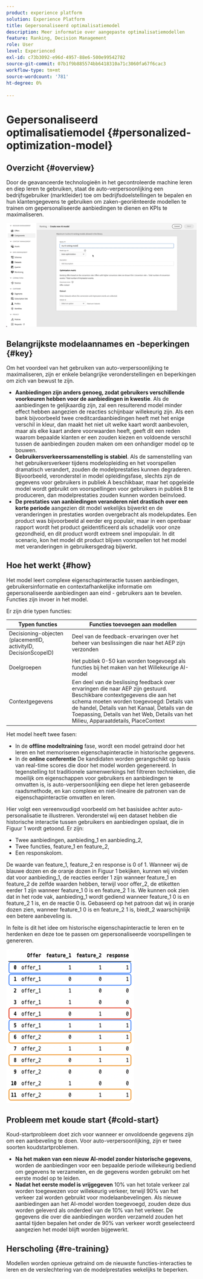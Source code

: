```yaml
---
product: experience platform
solution: Experience Platform
title: Gepersonaliseerd optimalisatiemodel
description: Meer informatie over aangepaste optimalisatiemodellen
feature: Ranking, Decision Management
role: User
level: Experienced
exl-id: c73b3092-e96d-4957-88e6-500e99542782
source-git-commit: 07b1f9b885574bb6418310a71c3060fa67f6cac3
workflow-type: tm+mt
source-wordcount: '781'
ht-degree: 0%

---
```


# Gepersonaliseerd optimalisatiemodel {#personalized-optimization-model}

## Overzicht {#overview}

Door de geavanceerde technologieën in het gecontroleerde machine leren en diep leren te gebruiken, staat de auto-verpersoonlijking een bedrijfsgebruiker (marktleider) toe om bedrijfsdoelstellingen te bepalen en hun klantengegevens te gebruiken om zaken-georiënteerde modellen te trainen om gepersonaliseerde aanbiedingen te dienen en KPIs te maximaliseren.

![](../../rn/assets/do-not-localize/ai-ranking.gif)

## Belangrijkste modelaannames en -beperkingen {#key}

Om het voordeel van het gebruiken van auto-verpersoonlijking te maximaliseren, zijn er enkele belangrijke veronderstellingen en beperkingen om zich van bewust te zijn.

* **Aanbiedingen zijn anders genoeg, zodat gebruikers verschillende voorkeuren hebben voor de aanbiedingen in kwestie**. Als de aanbiedingen te gelijkaardig zijn, zal een resulterend model minder effect hebben aangezien de reacties schijnbaar willekeurig zijn.
Als een bank bijvoorbeeld twee creditcardaanbiedingen heeft met het enige verschil in kleur, dan maakt het niet uit welke kaart wordt aanbevolen, maar als elke kaart andere voorwaarden heeft, geeft dit een reden waarom bepaalde klanten er een zouden kiezen en voldoende verschil tussen de aanbiedingen zouden maken om een onhandiger model op te bouwen.
* **Gebruikersverkeerssamenstelling is stabiel**. Als de samenstelling van het gebruikersverkeer tijdens modelopleiding en het voorspellen dramatisch verandert, zouden de modelprestaties kunnen degraderen. Bijvoorbeeld, veronderstel in model opleidingsfase, slechts zijn de gegevens voor gebruikers in publiek A beschikbaar, maar het opgeleide model wordt gebruikt om voorspellingen voor gebruikers in publiek B te produceren, dan modelprestaties zouden kunnen worden beïnvloed.
* **De prestaties van aanbiedingen veranderen niet drastisch over een korte periode** aangezien dit model wekelijks bijwerkt en de veranderingen in prestaties worden overgebracht als modelupdates. Een product was bijvoorbeeld al eerder erg populair, maar in een openbaar rapport wordt het product geïdentificeerd als schadelijk voor onze gezondheid, en dit product wordt extreem snel impopulair. In dit scenario, kon het model dit product blijven voorspellen tot het model met veranderingen in gebruikersgedrag bijwerkt.

## Hoe het werkt {#how}

Het model leert complexe eigenschapinteractie tussen aanbiedingen, gebruikersinformatie en contextafhankelijke informatie om gepersonaliseerde aanbiedingen aan eind - gebruikers aan te bevelen. Functies zijn invoer in het model.

Er zijn drie typen functies:

| Typen functies | Functies toevoegen aan modellen |
|--------------|----------------------------|
| Decisioning-objecten (placementID, activityID, DecisionScopeID) | Deel van de feedback-ervaringen over het beheer van beslissingen die naar het AEP zijn verzonden |
| Doelgroepen | Het publiek 0-50 kan worden toegevoegd als functies bij het maken van het Willekeurige AI-model |
| Contextgegevens | Een deel van de beslissing feedback over ervaringen die naar AEP zijn gestuurd. Beschikbare contextgegevens die aan het schema moeten worden toegevoegd: Details van de handel, Details van het Kanaal, Details van de Toepassing, Details van het Web, Details van het Milieu, Apparaatdetails, PlaceContext |

Het model heeft twee fasen:

* In de **offline modeltraining** fase, wordt een model getraind door het leren en het memoriseren eigenschapinteractie in historische gegevens.
* In de **online conferentie** De kandidaten worden gerangschikt op basis van real-time scores die door het model worden gegenereerd. In tegenstelling tot traditionele samenwerkings het filtreren technieken, die moeilijk om eigenschappen voor gebruikers en aanbiedingen te omvatten is, is auto-verpersoonlijking een diepe het leren gebaseerde raadsmethode, en kan complexe en niet-lineaire de patronen van de eigenschapinteractie omvatten en leren.

Hier volgt een vereenvoudigd voorbeeld om het basisidee achter auto-personalisatie te illustreren. Veronderstel wij een dataset hebben die historische interactie tussen gebruikers en aanbiedingen opslaat, die in Figuur 1 wordt getoond. Er zijn:
* Twee aanbiedingen, aanbieding_1 en aanbieding_2,
* Twee functies, feature_1 en feature_2,
* Een responskolom.

De waarde van feature_1, feature_2 en response is 0 of 1. Wanneer wij de blauwe dozen en de oranje dozen in Figuur 1 bekijken, kunnen wij vinden dat voor aanbieding_1, de reacties eerder 1 zijn wanneer feature_1 en feature_2 de zelfde waarden hebben, terwijl voor offer_2, de etiketten eerder 1 zijn wanneer feature_1 0 is en feature_2 1 is. We kunnen ook zien dat in het rode vak, aanbieding_1 wordt gediend wanneer feature_1 0 is en feature_2 1 is, en de reactie 0 is. Gebaseerd op het patroon dat wij in oranje dozen zien, wanneer feature_1 0 is en feature_2 1 is, biedt_2 waarschijnlijk een betere aanbeveling is.

In feite is dit het idee om historische eigenschapinteractie te leren en te herdenken en deze toe te passen om gepersonaliseerde voorspellingen te genereren.

![](../assets/perso-ranking-schema.png)

## Probleem met koude start {#cold-start}

Koud-startprobleem doet zich voor wanneer er onvoldoende gegevens zijn om een aanbeveling te doen. Voor auto-verpersoonlijking, zijn er twee soorten koudstartproblemen.

* **Na het maken van een nieuw AI-model zonder historische gegevens**, worden de aanbiedingen voor een bepaalde periode willekeurig bediend om gegevens te verzamelen, en de gegevens worden gebruikt om het eerste model op te leiden.
* **Nadat het eerste model is vrijgegeven** 10% van het totale verkeer zal worden toegewezen voor willekeurig verkeer, terwijl 90% van het verkeer zal worden gebruikt voor modelaanbevelingen. Als nieuwe aanbiedingen aan het AI-model worden toegevoegd, zouden deze dus worden geleverd als onderdeel van de 10% van het verkeer. De gegevens die over die aanbiedingen worden verzameld zouden het aantal tijden bepalen het onder de 90% van verkeer wordt geselecteerd aangezien het model blijft worden bijgewerkt.

## Herscholing {#re-training}

Modellen worden opnieuw getraind om de nieuwste functies-interacties te leren en de verslechtering van de modelprestaties wekelijks te beperken.
